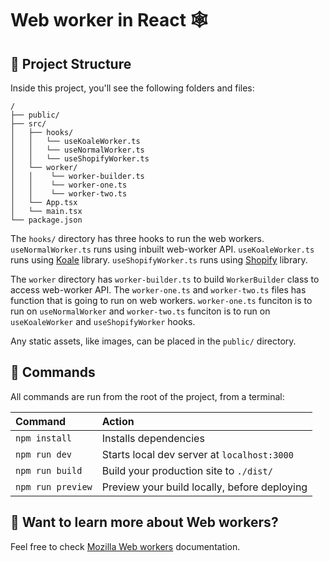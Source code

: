 # Web worker in React 🕸

## 🚀 Project Structure

Inside this project, you'll see the following folders and files:

```
/
├── public/
├── src/
│   ├── hooks/
│   │   └── useKoaleWorker.ts
│   │   └── useNormalWorker.ts
│   │   └── useShopifyWorker.ts
│   └── worker/
│   │    └── worker-builder.ts
│   │    └── worker-one.ts
│   │    └── worker-two.ts
│   └── App.tsx
│   └── main.tsx
└── package.json
```

The `hooks/` directory has three hooks to run the web workers. `useNormalWorker.ts` runs using inbuilt web-worker API. `useKoaleWorker.ts` runs using [Koale](https://github.com/alewin/useworker) library. `useShopifyWorker.ts` runs using [Shopify](https://github.com/Shopify/quilt/tree/main/packages/web-worker) library.

The `worker` directory has `worker-builder.ts` to build `WorkerBuilder` class to access web-worker API. The `worker-one.ts` and `worker-two.ts` files has function that is going to run on web workers. `worker-one.ts` funciton is to run on `useNormalWorker` and `worker-two.ts` funciton is to run on `useKoaleWorker` and `useShopifyWorker` hooks.

Any static assets, like images, can be placed in the `public/` directory.

## 🧞 Commands

All commands are run from the root of the project, from a terminal:

| Command           | Action                                       |
| :---------------- | :------------------------------------------- |
| `npm install`     | Installs dependencies                        |
| `npm run dev`     | Starts local dev server at `localhost:3000`  |
| `npm run build`   | Build your production site to `./dist/`      |
| `npm run preview` | Preview your build locally, before deploying |

## 👀 Want to learn more about Web workers?

Feel free to check [Mozilla Web workers](https://developer.mozilla.org/en-US/docs/Web/API/Web_Workers_API) documentation.
